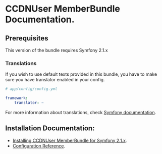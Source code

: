 CCDNUser MemberBundle Documentation.
====================================

## Prerequisites

This version of the bundle requires Symfony 2.1.x

### Translations

If you wish to use default texts provided in this bundle, you have to make sure you have translator enabled in your config.

``` yaml
# app/config/config.yml

framework:
    translator: ~
```

For more information about translations, check [Symfony documentation](http://symfony.com/doc/current/book/translation.html).

## Installation Documentation:

- [Installing CCDNUser MemberBundle for Symfony 2.1.x](install.md).
- [Configuration Reference](configuration_reference.md).
